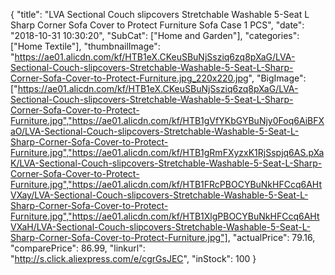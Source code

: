 {
	"title": "LVA Sectional Couch slipcovers Stretchable Washable 5-Seat L Sharp Corner Sofa Cover to Protect Furniture Sofa Case 1 PCS",
	"date": "2018-10-31 10:30:20",
	"SubCat": ["Home and Garden"],
	"categories": ["Home Textile"],
	"thumbnailImage": "https://ae01.alicdn.com/kf/HTB1eX.CKeuSBuNjSsziq6zq8pXaG/LVA-Sectional-Couch-slipcovers-Stretchable-Washable-5-Seat-L-Sharp-Corner-Sofa-Cover-to-Protect-Furniture.jpg_220x220.jpg",
	"BigImage": ["https://ae01.alicdn.com/kf/HTB1eX.CKeuSBuNjSsziq6zq8pXaG/LVA-Sectional-Couch-slipcovers-Stretchable-Washable-5-Seat-L-Sharp-Corner-Sofa-Cover-to-Protect-Furniture.jpg","https://ae01.alicdn.com/kf/HTB1gVfYKbGYBuNjy0Foq6AiBFXaO/LVA-Sectional-Couch-slipcovers-Stretchable-Washable-5-Seat-L-Sharp-Corner-Sofa-Cover-to-Protect-Furniture.jpg","https://ae01.alicdn.com/kf/HTB1gRmFXyzxK1RjSspjq6AS.pXaK/LVA-Sectional-Couch-slipcovers-Stretchable-Washable-5-Seat-L-Sharp-Corner-Sofa-Cover-to-Protect-Furniture.jpg","https://ae01.alicdn.com/kf/HTB1FRcPBOCYBuNkHFCcq6AHtVXay/LVA-Sectional-Couch-slipcovers-Stretchable-Washable-5-Seat-L-Sharp-Corner-Sofa-Cover-to-Protect-Furniture.jpg","https://ae01.alicdn.com/kf/HTB1XlgPBOCYBuNkHFCcq6AHtVXaH/LVA-Sectional-Couch-slipcovers-Stretchable-Washable-5-Seat-L-Sharp-Corner-Sofa-Cover-to-Protect-Furniture.jpg"],
	"actualPrice": 79.16,
	"comparePrice": 86.99,
	"linkurl": "http://s.click.aliexpress.com/e/cgrGsJEC",
	"inStock": 100
}
